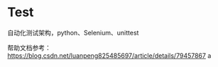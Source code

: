 # Test
自动化测试架构，python、Selenium、unittest


帮助文档参考：https://blog.csdn.net/luanpeng825485697/article/details/79457867
a
